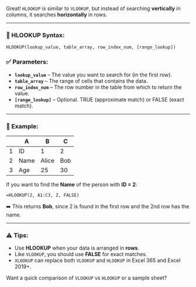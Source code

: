 Great! `HLOOKUP` is similar to `VLOOKUP`, but instead of searching **vertically** in columns, it searches **horizontally** in rows.

---

### 🔹 HLOOKUP Syntax:
```
HLOOKUP(lookup_value, table_array, row_index_num, [range_lookup])
```

### ✅ Parameters:
- **`lookup_value`** – The value you want to search for (in the first row).
- **`table_array`** – The range of cells that contains the data.
- **`row_index_num`** – The row number in the table from which to return the value.
- **`[range_lookup]`** – Optional. TRUE (approximate match) or FALSE (exact match).

---

### 🧠 Example:

|      | A     | B      | C      |
|------|-------|--------|--------|
| 1    | ID    | 1      | 2      |
| 2    | Name  | Alice  | Bob    |
| 3    | Age   | 25     | 30     |

If you want to find the **Name** of the person with **ID = 2**:

```
=HLOOKUP(2, A1:C3, 2, FALSE)
```

➡️ This returns **Bob**, since 2 is found in the first row and the 2nd row has the name.

---

### ⚠️ Tips:
- Use **HLOOKUP** when your data is arranged in **rows**.
- Like `VLOOKUP`, you should use **FALSE** for exact matches.
- `XLOOKUP` can replace both `VLOOKUP` and `HLOOKUP` in Excel 365 and Excel 2019+.

Want a quick comparison of `VLOOKUP` vs `HLOOKUP` or a sample sheet?